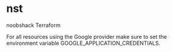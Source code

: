 # nst
noobshack Terraform

For all resources using the Google provider make sure to set the environment variable GOOGLE_APPLICATION_CREDENTIALS.
